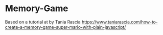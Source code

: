 # Memory-Game
Based on  a tutorial at by Tania Rascia https://www.taniarascia.com/how-to-create-a-memory-game-super-mario-with-plain-javascript/
